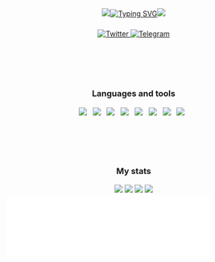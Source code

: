 
<div id="header" align="center">
    <a href="https://git.io/typing-svg"> <img src="https://media.giphy.com/media/hvRJCLFzcasrR4ia7z/giphy.gif" width="30px"/><img src="https://readme-typing-svg.demolab.com?font=Fira+Code&size=25&duration=750&pause=350&color=ED0253&center=true&multiline=true&width=1000&height=100&lines=Welcome+everyone!;My+name+is+Daud.;I am a Junior Frontend Developer." alt="Typing SVG" /></a><img src="https://media.giphy.com/media/hvRJCLFzcasrR4ia7z/giphy.gif" width="100px"/>
<h3 ></h3>    
</div>
<div id="socials" align="center">
	<a href="https://www.instagram.com/alpnstar/">
		<img src="https://img.shields.io/badge/Instagram-orange?style=for-the-badge&logo=instagram&logoColor=white" alt="Twitter"/>
	</a>
	<a href="https://t.me/satiyadzhiev">
		<img src="https://img.shields.io/badge/Telegram-blue?style=for-the-badge&logo=telegram&logoColor=white" alt="Telegram"/>
	</a>
</div>
<div style = 'margin-top: 100px;'id = "languages-and-tools" align = "center">
    <h3>Languages and tools</h3>
    <img align = 'center' src="https://cdn.jsdelivr.net/gh/devicons/devicon/icons/javascript/javascript-original.svg" width="40"/>&nbsp;&nbsp;
    <img align = 'center' width = '40px' src="https://cdn.jsdelivr.net/gh/devicons/devicon/icons/react/react-original-wordmark.svg" />&nbsp;&nbsp;
    <img align = 'center' width = '40px' src="https://cdn.jsdelivr.net/gh/devicons/devicon/icons/nodejs/nodejs-original.svg" />&nbsp;&nbsp;  
    <img align = 'center' width = '40px'src="https://cdn.jsdelivr.net/gh/devicons/devicon/icons/npm/npm-original-wordmark.svg" />&nbsp;&nbsp;
    <img align = 'center' width = '40px' src="https://cdn.jsdelivr.net/gh/devicons/devicon/icons/webpack/webpack-original.svg" />&nbsp;&nbsp;
    <img align = 'center' width = '40px' src="https://cdn.jsdelivr.net/gh/devicons/devicon/icons/sass/sass-original.svg" />&nbsp;&nbsp;
    <img align = 'center' width = '40px' src="https://cdn.jsdelivr.net/gh/devicons/devicon/icons/git/git-original.svg" />&nbsp;&nbsp;
    <img align = 'center' width = '40px' src="https://cdn.jsdelivr.net/gh/devicons/devicon/icons/vscode/vscode-original.svg"  />&nbsp;&nbsp;
</div>
<div id="stat" align="center">
	<h3 style = 'margin-top: 100px' align = 'center'>My stats</h3>
	<img src = 'https://www.codewars.com/users/alpnstar/badges/large'>
	<img src="https://github-profile-summary-cards.vercel.app/api/cards/profile-details?username=alpnstar&theme=2077"/>
	<img src="https://github-profile-summary-cards.vercel.app/api/cards/stats?username=alpnstar&theme=2077"/>
	<img src = 'http://github-profile-summary-cards.vercel.app/api/cards/productive-time?username=alpnstar&theme=2077'>
</div>
<img align = "center" src = "metrics.plugin.languages.details.svg" width = '400'>
